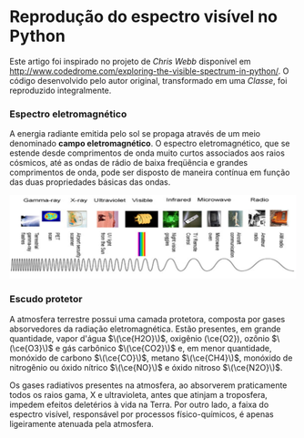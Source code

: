 # Reprodução do espectro visível no Python

Este artigo foi inspirado no projeto de *Chris Webb* disponível em http://www.codedrome.com/exploring-the-visible-spectrum-in-python/. 
O código desenvolvido pelo autor original, transformado em uma *Classe*, foi reproduzido integralmente.



### Espectro eletromagnético

A energia radiante emitida pelo sol se propaga através de um meio denominado **campo eletromagnético**. O espectro eletromagnético, que se estende desde comprimentos de onda muito curtos associados aos raios cósmicos, até as ondas de rádio de baixa freqüência e grandes comprimentos de onda, pode ser disposto de maneira contínua em função das duas propriedades básicas das ondas.

![espectro](espectro.png)  

### Escudo protetor

A atmosfera terrestre possui uma camada protetora, composta por gases absorvedores da radiação eletromagnética. Estão presentes, em grande quantidade, vapor d'água $\(\ce{H2O}\)$, oxigênio \(\ce{O2}\), ozônio $\(\ce{O3}\)$ e gás carbônico $\(\ce{CO2}\)$ e, em menor quantidade, monóxido de carbono $\(\ce{CO}\)$, metano $\(\ce{CH4}\)$, monóxido de nitrogênio ou óxido nítrico $\(\ce{NO}\)$ e óxido nitroso $\(\ce{N2O}\)$.

Os gases radiativos presentes na atmosfera, ao absorverem praticamente todos os raios gama, X e ultravioleta, antes que atinjam a troposfera, impedem efeitos deletérios à vida na Terra. Por outro lado, a faixa do espectro visível, responsável por processos físico-químicos, é apenas ligeiramente atenuada pela atmosfera.


